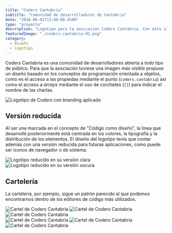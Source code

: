 ```yaml
---
title: "Coders Cantabria"
subtitle: "Comunidad de desarrolladores de Cantabria"
date: "2018-06-01T13:00:00.0100"
type: "proyecto"
description: "Logotipo para la asociación Coders Cantabria. Con esta imagen se ha conseguido dar un rostro reconocible a la comunidad."
featuredImage: "./coders-cantabria-01.png"
category:
  - Diseño
  - Logotipo
---
```


Coders Cantabria es una comunidad de desarrolladores abierta a todo tipo de público. Para que la asociación tuviese una imagen más visible propuse un diseño basado en los conceptos de programación orientada a objetos, como es el acceso a las propiedas mediante el punto (`coders.cantabria`) así como el acceso a _arrays_ mediante el uso de corchetes (`[]`) para indicar el nombre de las charlas.

<div class="gallery-post__1-columns">
  <img src="./coders-cantabria-02.png" alt="Logotipo de Coders con branding aplicado" />
</div>

## Versión reducida

Al ser una marcada en el concepto de "Código como diseño", la línea que desarrollé posteriormente está centrada en los colores, la tipografía y la distribución de los elementos. El diseño del logotipo tenía que contar además con una versión reducida para futuras aplicaciones, como puede ser iconos de navegador o de sistema.

<div class="gallery-post__2-columns">
  <img src="./coders-cantabria-09.png" alt="Logotipo reducido en su versión clara" />
  <img src="./coders-cantabria-10.png" alt="Logotipo reducido en su versión oscura" />
</div>

## Cartelería

La cartelería, por ejemplo, sigue un patrón parecido al que podemos encontrarnos dentro de los editores de código más utilizados.

<div class="gallery-post__3-columns">
  <img src="./coders-cantabria-03.png" alt="Cartel de Coders Cantabria" />
  <img src="./coders-cantabria-04.png" alt="Cartel de Coders Cantabria" />
  <img src="./coders-cantabria-05.png" alt="Cartel de Coders Cantabria" />
</div>

<div class="gallery-post__3-columns">
  <img src="./coders-cantabria-06.png" alt="Cartel de Coders Cantabria" />
  <img src="./coders-cantabria-07.png" alt="Cartel de Coders Cantabria" />
  <img src="./coders-cantabria-08.png" alt="Cartel de Coders Cantabria" />
</div>
